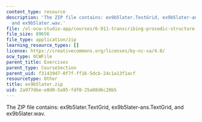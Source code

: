```yaml
---
content_type: resource
description: 'The ZIP file contains: ex9b5later.TextGrid, ex9b5later-ans.TextGrid,
  and ex9b5later.wav.'
file: /ol-ocw-studio-app/courses/6-911-transcribing-prosodic-structure-of-spoken-utterances-with-tobi-january-iap-2006/2a977dbee8d05a95fdf025a08d6c20b5_ex9b5later.zip
file_size: 89656
file_type: application/zip
learning_resource_types: []
license: https://creativecommons.org/licenses/by-nc-sa/4.0/
ocw_type: OCWFile
parent_title: Exercises
parent_type: CourseSection
parent_uid: f31439d7-0f7f-ff16-5dcb-24c1a13f1acf
resourcetype: Other
title: ex9b5later.zip
uid: 2a977dbe-e8d0-5a95-fdf0-25a08d6c20b5
---
```

The ZIP file contains: ex9b5later.TextGrid, ex9b5later-ans.TextGrid, and ex9b5later.wav.